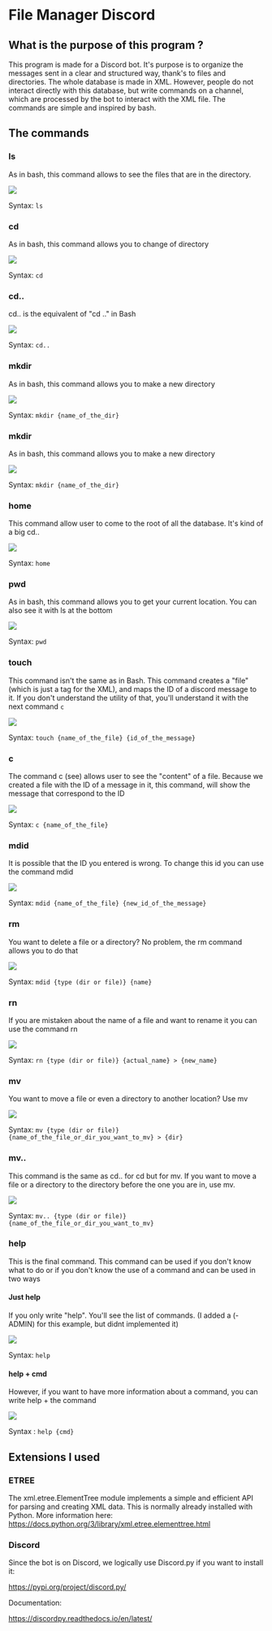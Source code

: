 # File Manager Discord
## What is the purpose of this program ?

This program is made for a Discord bot. It's purpose is to organize the messages sent in a clear and structured way, thank's to files and directories. The whole database is made in XML. However, people do not interact directly with this database, but write commands on a channel, which are processed by the bot to interact with the XML file. The commands are simple and inspired by bash.

## The commands
### ls
As in bash, this command allows to see the files that are in the directory.

<img src="img/ls.png">

Syntax: `ls`


### cd
As in bash, this command allows you to change of directory

<img src="img/cd.png">

Syntax: `cd`

### cd..
cd.. is the equivalent of "cd .." in Bash

<img src="img/cd...png">

Syntax: `cd..`

### mkdir
As in bash, this command allows you to make a new directory

<img src="img/mkdir.png">

Syntax: `mkdir {name_of_the_dir}`

### mkdir
As in bash, this command allows you to make a new directory

<img src="img/mkdir.png">

Syntax: `mkdir {name_of_the_dir}`

### home
This command allow user to come to the root of all the database. It's kind of a big cd..

<img src="img/home.png">

Syntax: `home`

### pwd
As in bash, this command allows you to get your current location. You can also see it with ls at the bottom

<img src="img/pwd.png">

Syntax: `pwd`

### touch

This command isn't the same as in Bash. This command creates a "file" (which is just a tag for the XML), and maps the ID of a discord message to it. If you don't understand the utility of that, you'll understand it with the next command `c`

<img src="img/touch.png">

Syntax: `touch {name_of_the_file} {id_of_the_message}`

### c
The command c (see) allows user to see the "content" of a file. Because we created a file with the ID of a message in it, this command, will show the message that correspond to the ID

<img src="img/c.png">

Syntax: `c {name_of_the_file}`

### mdid
It is possible that the ID you entered is wrong. To change this id you can use the command mdid

<img src="img/mdid.png">

Syntax: `mdid {name_of_the_file} {new_id_of_the_message}`

### rm
You want to delete a file or a directory? No problem, the rm command allows you to do that

<img src="img/rm.png">

Syntax: `mdid {type (dir or file)} {name}`

### rn
If you are mistaken about the name of a file and want to rename it you can use the command rn

<img src="img/rn.png">

Syntax: `rn {type (dir or file)} {actual_name} > {new_name}`

### mv
You want to move a file or even a directory to another location? Use mv

<img src="img/mv.png">

Syntax: `mv {type (dir or file)} {name_of_the_file_or_dir_you_want_to_mv} > {dir}`

### mv..
This command is the same as cd.. for cd but for mv. If you want to move a file or a directory to the directory before the one you are in, use mv.

<img src="img/mv...png">

Syntax: `mv.. {type (dir or file)} {name_of_the_file_or_dir_you_want_to_mv}`


### help
This is the final command. This command can be used if you don't know what to do or if you don't know the use of a command and can be used in two ways
#### Just help
If you only write "help". You'll see the list of commands. (I added a (- ADMIN) for this example, but didnt implemented it)

<img src="img/help.png">

Syntax: `help`

#### help + cmd
However, if you want to have more information about a command, you can write help + the command

<img src="img/help2.png">

Syntax : `help {cmd}`

## Extensions I used
### ETREE
The xml.etree.ElementTree module implements a simple and efficient API for parsing and creating XML data. This is normally already installed with Python. More information here:
https://docs.python.org/3/library/xml.etree.elementtree.html

### Discord
Since the bot is on Discord, we logically use Discord.py
if you want to install it:

https://pypi.org/project/discord.py/



Documentation:


https://discordpy.readthedocs.io/en/latest/
